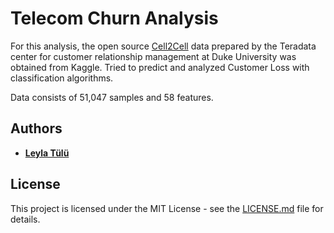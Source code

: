 # Telecom Churn Analysis

For this analysis, the open source [Cell2Cell](https://www.kaggle.com/jpacse/datasets-for-churn-telecom) data prepared by the Teradata center for customer relationship management at Duke University was obtained from Kaggle.
Tried to predict and analyzed Customer Loss with classification algorithms.

Data consists of 51,047 samples and 58 features.

## Authors
* **[Leyla Tülü](https://github.com/leylatulu)**

## License
This project is licensed under the MIT License - see the [LICENSE.md](LICENSE.md) file for details.
